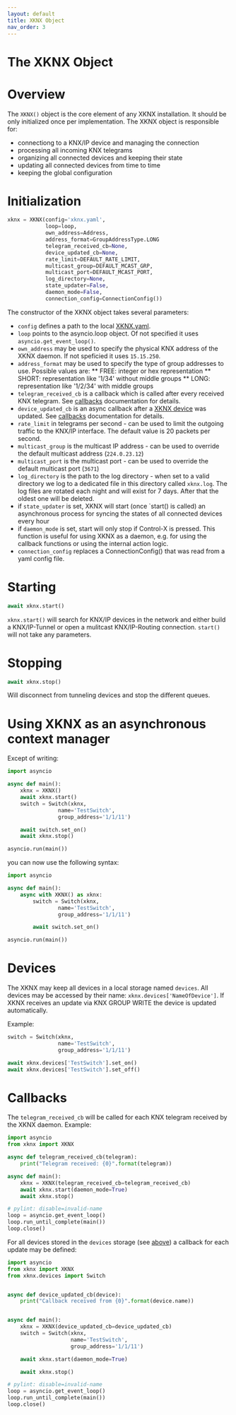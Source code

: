 ```yaml
---
layout: default
title: XKNX Object
nav_order: 3
---
```


# [](#header-1)The XKNX Object

# [](#header-2)Overview

The `XKNX()` object is the core element of any XKNX installation. It should be only initialized once per implementation. The XKNX object is responsible for:

* connectiong to a KNX/IP device and managing the connection
* processing all incoming KNX telegrams
* organizing all connected devices and keeping their state
* updating all connected devices from time to time
* keeping the global configuration

# [](#header-2)Initialization

```python
xknx = XKNX(config='xknx.yaml',
            loop=loop,
            own_address=Address,
            address_format=GroupAddressType.LONG
            telegram_received_cb=None,
            device_updated_cb=None,
            rate_limit=DEFAULT_RATE_LIMIT,
            multicast_group=DEFAULT_MCAST_GRP,
            multicast_port=DEFAULT_MCAST_PORT,
            log_directory=None,
            state_updater=False,
            daemon_mode=False,
            connection_config=ConnectionConfig())
```

The constructor of the XKNX object takes several parameters:

* `config` defines a path to the local [XKNX.yaml](/configuration).
* `loop` points to the asyncio.loop object. Of not specified it uses `asyncio.get_event_loop()`.
* `own_address` may be used to specify the physical KNX address of the XKNX daemon. If not speficied it uses `15.15.250`.
* `address_format` may be used to specify the type of group addresses to use. Possible values are:
** FREE: integer or hex representation
** SHORT: representation like '1/34' without middle groups
** LONG: representation like '1/2/34' with middle groups
* `telegram_received_cb` is a callback which is called after every received KNX telegram. See [callbacks](#callbacks) documentation for details.
* `device_updated_cb` is an async callback after a [XKNX device](#devices) was updated. See [callbacks](#callbacks) documentation for details.
* `rate_limit` in telegrams per second - can be used to limit the outgoing traffic to the KNX/IP interface. The default value is 20 packets per second.
* `multicast_group` is the multicast IP address - can be used to override the default multicast address (`224.0.23.12`)
* `multicast_port` is the multicast port - can be used to override the default multicast port (`3671`)
* `log_directory` is the path to the log directory - when set to a valid directory we log to a dedicated file in this directory called `xknx.log`. The log files are rotated each night and will exist for 7 days. After that the oldest one will be deleted.
* if `state_updater` is set, XKNX will start (once `start() is called) an asynchronous process for syncing the states of all connected devices every hour
* if `daemon_mode` is set, start will only stop if Control-X is pressed. This function is useful for using XKNX as a daemon, e.g. for using the callback functions or using the internal action logic.
* `connection_config` replaces a ConnectionConfig() that was read from a yaml config file.

# [](#header-2)Starting

```python
await xknx.start()
```

`xknx.start()` will search for KNX/IP devices in the network and either build a KNX/IP-Tunnel or open a mulitcast KNX/IP-Routing connection. `start()` will not take any parameters.

# [](#header-2)Stopping

```python
await xknx.stop()
```

Will disconnect from tunneling devices and stop the different queues.

# [](#header-2)Using XKNX as an asynchronous context manager

Except of writing:

```python
import asyncio

async def main():
    xknx = XKNX()
    await xknx.start()
    switch = Switch(xknx,
                name='TestSwitch',
                group_address='1/1/11')

    await switch.set_on()
    await xknx.stop()

asyncio.run(main())
```

you can now use the following syntax:

```python
import asyncio

async def main():
    async with XKNX() as xknx:
        switch = Switch(xknx,
                name='TestSwitch',
                group_address='1/1/11')

        await switch.set_on()

asyncio.run(main())
```

# [](#header-2)Devices

The XKNX may keep all devices in a local storage named `devices`. All devices may be accessed by their name: `xknx.devices['NameOfDevice']`. If XKNX receives an update via KNX GROUP WRITE the device is updated automatically.

Example:

```python
switch = Switch(xknx,
                name='TestSwitch',
                group_address='1/1/11')

await xknx.devices['TestSwitch'].set_on()
await xknx.devices['TestSwitch'].set_off()
```


# [](#header-2)Callbacks

The `telegram_received_cb` will be called for each KNX telegram received by the XKNX daemon. Example:

```python
import asyncio
from xknx import XKNX

async def telegram_received_cb(telegram):
    print("Telegram received: {0}".format(telegram))

async def main():
    xknx = XKNX(telegram_received_cb=telegram_received_cb)
    await xknx.start(daemon_mode=True)
    await xknx.stop()

# pylint: disable=invalid-name
loop = asyncio.get_event_loop()
loop.run_until_complete(main())
loop.close()
```

For all devices stored in the `devices` storage (see [above](#devices)) a callback for each update may be defined:

```python
import asyncio
from xknx import XKNX
from xknx.devices import Switch


async def device_updated_cb(device):
    print("Callback received from {0}".format(device.name))


async def main():
    xknx = XKNX(device_updated_cb=device_updated_cb)
    switch = Switch(xknx,
                    name='TestSwitch',
                    group_address='1/1/11')

    await xknx.start(daemon_mode=True)

    await xknx.stop()

# pylint: disable=invalid-name
loop = asyncio.get_event_loop()
loop.run_until_complete(main())
loop.close()
```




